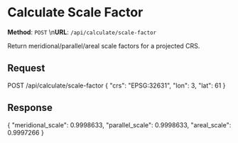 # Calculate Scale Factor

**Method**: `POST`  \n**URL**: `/api/calculate/scale-factor`

Return meridional/parallel/areal scale factors for a projected CRS.

## Request
POST /api/calculate/scale-factor
{
  "crs": "EPSG:32631",
  "lon": 3,
  "lat": 61
}

## Response
{
  "meridional_scale": 0.9998633,
  "parallel_scale": 0.9998633,
  "areal_scale": 0.9997266
}
